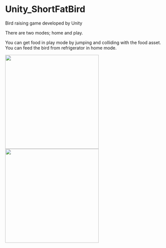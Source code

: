 # Unity_ShortFatBird

Bird raising game developed by Unity

There are two modes; home and play.

You can get food in play mode by jumping and colliding with the food asset.
You can feed the bird from refrigerator in home mode.

<img width="300" src="https://user-images.githubusercontent.com/57395765/115537965-56ece980-a2d6-11eb-801b-09cf002d6230.JPG">
<img width="300" src="https://user-images.githubusercontent.com/57395765/115537978-5a807080-a2d6-11eb-8af2-99d3555d2092.JPG">

